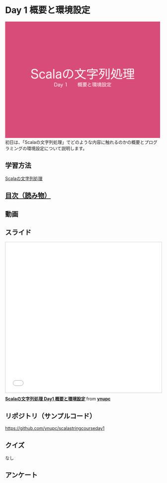 <h1>Day 1 概要と環境設定</h1>
<img src="image/string_course.001.jpeg" width="500px">  
初日は、「Scalaの文字列処理」でどのような内容に触れるのかの概要とプログラミングの環境設定について説明します。  
<h2>学習方法</h2>
<a href="http://ynupc.github.io/course/scalastringcourse/index.html" target="_blank">Scalaの文字列処理</a>
<h2><a href="SUMMARY.md">目次（読み物）</a></h2>
<h2>動画</h2>
<h2>スライド</h2>
<iframe src="//www.slideshare.net/slideshow/embed_code/key/MLC9cFtUzWdtFL" width="595" height="485" frameborder="0" marginwidth="0" marginheight="0" scrolling="no" style="border:1px solid #CCC; border-width:1px; margin-bottom:5px; max-width: 100%;" allowfullscreen> </iframe> <div style="margin-bottom:5px"> <strong> <a href="//www.slideshare.net/ynupc/scala-day1" title="Scalaの文字列処理 Day1 概要と環境設定" target="_blank">Scalaの文字列処理 Day1 概要と環境設定</a> </strong> from <strong><a href="//www.slideshare.net/ynupc" target="_blank">ynupc</a></strong> </div>
<h2>リポジトリ（サンプルコード）</h2>
<a href="https://github.com/ynupc/scalastringcourseday1" target="_blank">https://github.com/ynupc/scalastringcourseday1</a>
<h2>クイズ</h2>
なし
<h2>アンケート</h2>
